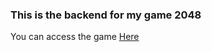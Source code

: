 <h3>This is the backend for my game 2048</h3>
You can access the game <a href="https://iahmadhabibx.github.io/JS-2048/" target="_blank">Here</a>